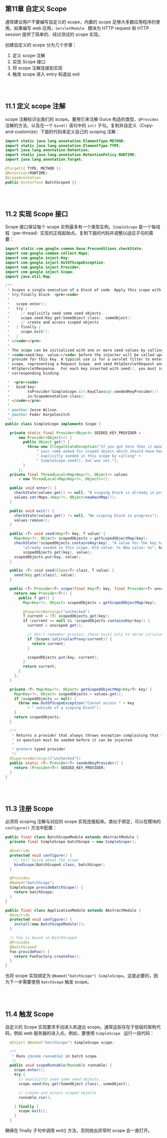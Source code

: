 ## 第11章 自定义 Scope ##


通常建议用户不要编写自定义的 scope，内置的 scope 足够大多数应用程序的使用。如果编写 web 应用，`ServletModule ` 模块为 HTTP request 和 HTTP session 提供了简单的、经过测试的 scope 实现。

创建自定义的 scope 分为几个步骤：

1. 定义 scope 注解
2. 实现 Scope 接口
3. 将 scope 注解连接到实现
4. 触发 scope 进入 entry 和退出 exit



<br/><br/>
<a id="1"></a>

## 11.1 定义 scope 注解 ##

scope 注解标识出我们的 scope。要用它来注解 Guice 构造的类型、`@Provides` 注解的方法、以及在一个 `bind()` 语句中的 `in()` 子句。复制并自定义（Copy-and-customize）下面的代码来定义自己的 scoping 注解：

```java
import static java.lang.annotation.ElementType.METHOD;
import static java.lang.annotation.ElementType.TYPE;
import java.lang.annotation.Retention;
import static java.lang.annotation.RetentionPolicy.RUNTIME;
import java.lang.annotation.Target;

@Target({ TYPE, METHOD })
@Retention(RUNTIME)
@ScopeAnnotation
public @interface BatchScoped {}
```



<br/><br/>
<a id="2"></a>

## 11.2 实现 Scope 接口 ##

Scope 接口保证每个 scope 实例最多有一个类型实例。`SimpleScope` 是一个每线程（per-thread）实现的正规起始点。复制下面的代码并调整以适应子句的需要：

```java
import static com.google.common.base.Preconditions.checkState;
import com.google.common.collect.Maps;
import com.google.inject.Key;
import com.google.inject.OutOfScopeException;
import com.google.inject.Provider;
import com.google.inject.Scope;
import java.util.Map;

/**
 * Scopes a single execution of a block of code. Apply this scope with a
 * try/finally block: <pre><code>
 *
 *   scope.enter();
 *   try {
 *     // explicitly seed some seed objects...
 *     scope.seed(Key.get(SomeObject.class), someObject);
 *     // create and access scoped objects
 *   } finally {
 *     scope.exit();
 *   }
 * </code></pre>
 *
 * The scope can be initialized with one or more seed values by calling
 * <code>seed(key, value)</code> before the injector will be called upon to
 * provide for this key. A typical use is for a servlet filter to enter/exit the
 * scope, representing a Request Scope, and seed HttpServletRequest and
 * HttpServletResponse.  For each key inserted with seed(), you must include a
 * corresponding binding:

 *  <pre><code>
 *   bind(key)
 *       .toProvider(SimpleScope.&lt;KeyClass&gt;seededKeyProvider())
 *       .in(ScopeAnnotation.class);
 * </code></pre>
 *
 * @author Jesse Wilson
 * @author Fedor Karpelevitch
 */
public class SimpleScope implements Scope {

  private static final Provider<Object> SEEDED_KEY_PROVIDER =
      new Provider<Object>() {
        public Object get() {
          throw new IllegalStateException("If you got here then it means that" +
              " your code asked for scoped object which should have been" +
              " explicitly seeded in this scope by calling" +
              " SimpleScope.seed(), but was not.");
        }
      };
  private final ThreadLocal<Map<Key<?>, Object>> values
      = new ThreadLocal<Map<Key<?>, Object>>();

  public void enter() {
    checkState(values.get() == null, "A scoping block is already in progress");
    values.set(Maps.<Key<?>, Object>newHashMap());
  }

  public void exit() {
    checkState(values.get() != null, "No scoping block in progress");
    values.remove();
  }

  public <T> void seed(Key<T> key, T value) {
    Map<Key<?>, Object> scopedObjects = getScopedObjectMap(key);
    checkState(!scopedObjects.containsKey(key), "A value for the key %s was " +
        "already seeded in this scope. Old value: %s New value: %s", key,
        scopedObjects.get(key), value);
    scopedObjects.put(key, value);
  }

  public <T> void seed(Class<T> clazz, T value) {
    seed(Key.get(clazz), value);
  }

  public <T> Provider<T> scope(final Key<T> key, final Provider<T> unscoped) {
    return new Provider<T>() {
      public T get() {
        Map<Key<?>, Object> scopedObjects = getScopedObjectMap(key);

        @SuppressWarnings("unchecked")
        T current = (T) scopedObjects.get(key);
        if (current == null && !scopedObjects.containsKey(key)) {
          current = unscoped.get();

          // don't remember proxies; these exist only to serve circular dependencies
          if (Scopes.isCircularProxy(current)) {
            return current;
          }

          scopedObjects.put(key, current);
        }
        return current;
      }
    };
  }

  private <T> Map<Key<?>, Object> getScopedObjectMap(Key<T> key) {
    Map<Key<?>, Object> scopedObjects = values.get();
    if (scopedObjects == null) {
      throw new OutOfScopeException("Cannot access " + key
          + " outside of a scoping block");
    }
    return scopedObjects;
  }

  /**
   * Returns a provider that always throws exception complaining that the object
   * in question must be seeded before it can be injected.
   *
   * @return typed provider
   */
  @SuppressWarnings({"unchecked"})
  public static <T> Provider<T> seededKeyProvider() {
    return (Provider<T>) SEEDED_KEY_PROVIDER;
  }
}

```

<br/><br/>
<a id="3"></a>

## 11.3 注册 Scope ##

必须将 scoping 注解与对应的 scope 实现连接起来。类似于绑定，可以在模块的 `configure()` 方法中配置：

```java
public final class BatchScopeModule extends AbstractModule {
  private final SimpleScope batchScope = new SimpleScope();

  @Override
  protected void configure() {
    // tell Guice about the scope
    bindScope(BatchScoped.class, batchScope);
  }

  @Provides
  @Named("batchScope")
  SimpleScope provideBatchScope() {
    return batchScope;
  }
}

public final class ApplicationModule extends AbstractModule {
  @Override
  protected void configure() {
    install(new BatchScopeModule());
  }

  // Foo is bound in BatchScoped
  @Provides
  @BatchScoped
  Foo provideFoo() {
    return FooFactory.createFoo();
  }
}

```

也将 scope 实现绑定为 `@Named("batchScope") SimpleScope`。这是必要的，因为下一步需要使用 `batchScope` 触发 scope。


<br/><br/>
<a id="4"></a>

## 11.4 触发 Scope ##

自定义的 Scope 实现要求手动进入和退出 scope。通常这些存在于低级的架构代码，例如 web 服务器的进入点。例如，要使用 `SimpleScope ` 运行一段代码：

```java
  @Inject @Named("batchScope") SimpleScope scope;

  /**
   * Runs {@code runnable} in batch scope.
   */
  public void scopeRunnable(Runnable runnable) {
    scope.enter();
    try {
      // explicitly seed some seed objects...
      scope.seed(Key.get(SomeObject.class), someObject);

      // create and access scoped objects
      runnable.run();

    } finally {
      scope.exit();
    }
  }
```

确保在 finally 子句中调用 exit() 方法，否则抛出异常时 scope 会一直打开。




















